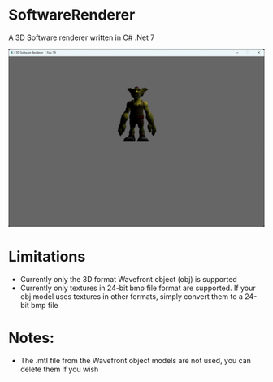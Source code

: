 # SoftwareRenderer
A 3D Software renderer written in C# .Net 7

![](readme/screenshot_001.png)

# Limitations
- Currently only the 3D format Wavefront object (obj) is supported
- Currently only textures in 24-bit bmp file format are supported. If your obj model uses textures in other formats, simply convert them to a 24-bit bmp file

# Notes:
- The .mtl file from the Wavefront object models are not used, you can delete them if you wish